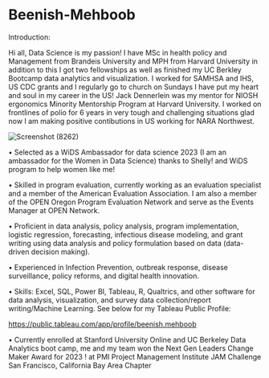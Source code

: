 # Beenish-Mehboob
Introduction:

Hi all, Data Science is my passion! I have MSc in health policy and Management from Brandeis University and MPH from Harvard University in addition to this I got two fellowships as well as finished my UC Berkley Bootcamp data analytics and visualization. I worked for SAMHSA and IHS, US CDC grants and I regularly go to church on Sundays I have put my heart and soul in my career in the US!
Jack Dennerlein was my mentor for NIOSH ergonomics Minority Mentorship Program at Harvard University. I worked on frontlines of polio for 6 years in very tough and challenging situations glad now I am making positive contibutions in US working for NARA Northwest.


![Screenshot (8262)](https://github.com/user-attachments/assets/f76b0405-5ee4-44a4-b63f-27fc31b9e8db)

• Selected as a WiDS Ambassador for data science 2023 (I am an ambassador for the Women in Data Science) thanks to Shelly! and WiDS program to help women like me!

• Skilled in program evaluation, currently working as an evaluation specialist and a member of the American Evaluation Association. I am also a member of the OPEN Oregon Program Evaluation Network and serve as the Events Manager at OPEN Network.

• Proficient in data analysis, policy analysis, program implementation, logistic regression, forecasting, infectious disease modeling, and grant writing using data analysis and policy formulation based on data (data-driven decision making).

• Experienced in Infection Prevention, outbreak response, disease surveillance, policy reforms, and digital health innovation. 

• Skills: Excel, SQL, Power BI, Tableau, R, Qualtrics, and other software for data analysis, visualization, and survey data collection/report writing/Machine Learning. See below for my Tableau Public Profile:

https://public.tableau.com/app/profile/beenish.mehboob 

• Currently enrolled at Stanford University Online and UC Berkeley Data Analytics boot camp, me and my team won the Next Gen Leaders Change Maker Award for 2023 ! at PMI Project Management Institute JAM Challenge San Francisco, California Bay Area Chapter
